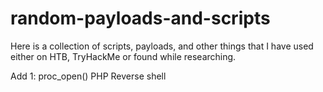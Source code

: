# random-payloads-and-scripts
Here is a collection of scripts, payloads, and other things that I have used either on HTB, TryHackMe or found while researching.


Add 1: proc_open() PHP Reverse shell

